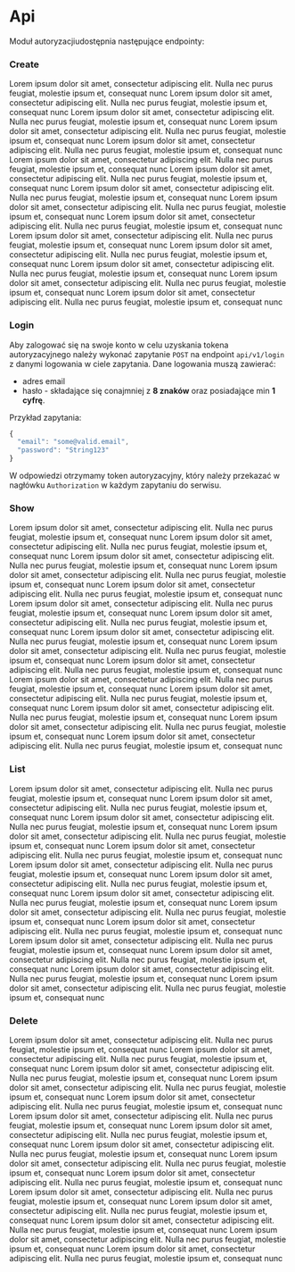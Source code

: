 # Api
Moduł autoryzacjiudostępnia następujące endpointy:

### Create
Lorem ipsum dolor sit amet, consectetur adipiscing elit. Nulla nec purus feugiat, molestie ipsum et, consequat nunc
Lorem ipsum dolor sit amet, consectetur adipiscing elit. Nulla nec purus feugiat, molestie ipsum et, consequat nunc
Lorem ipsum dolor sit amet, consectetur adipiscing elit. Nulla nec purus feugiat, molestie ipsum et, consequat nunc
Lorem ipsum dolor sit amet, consectetur adipiscing elit. Nulla nec purus feugiat, molestie ipsum et, consequat nunc
Lorem ipsum dolor sit amet, consectetur adipiscing elit. Nulla nec purus feugiat, molestie ipsum et, consequat nunc
Lorem ipsum dolor sit amet, consectetur adipiscing elit. Nulla nec purus feugiat, molestie ipsum et, consequat nunc
Lorem ipsum dolor sit amet, consectetur adipiscing elit. Nulla nec purus feugiat, molestie ipsum et, consequat nunc
Lorem ipsum dolor sit amet, consectetur adipiscing elit. Nulla nec purus feugiat, molestie ipsum et, consequat nunc
Lorem ipsum dolor sit amet, consectetur adipiscing elit. Nulla nec purus feugiat, molestie ipsum et, consequat nunc
Lorem ipsum dolor sit amet, consectetur adipiscing elit. Nulla nec purus feugiat, molestie ipsum et, consequat nunc
Lorem ipsum dolor sit amet, consectetur adipiscing elit. Nulla nec purus feugiat, molestie ipsum et, consequat nunc
Lorem ipsum dolor sit amet, consectetur adipiscing elit. Nulla nec purus feugiat, molestie ipsum et, consequat nunc
Lorem ipsum dolor sit amet, consectetur adipiscing elit. Nulla nec purus feugiat, molestie ipsum et, consequat nunc
Lorem ipsum dolor sit amet, consectetur adipiscing elit. Nulla nec purus feugiat, molestie ipsum et, consequat nunc
Lorem ipsum dolor sit amet, consectetur adipiscing elit. Nulla nec purus feugiat, molestie ipsum et, consequat nunc
### Login
Aby zalogować się na swoje konto w celu uzyskania tokena autoryzacyjnego należy wykonać zapytanie `POST` na endpoint `api/v1/login` z danymi logowania w ciele zapytania. Dane logowania muszą zawierać:

- adres email
- hasło - składające się conajmniej z <b>8 znaków</b> oraz posiadające min <b>1 cyfrę</b>.

Przykład zapytania:
``` js
{
  "email": "some@valid.email",
  "password": "String123"
}
```
W odpowiedzi otrzymamy token autoryzacyjny, który należy przekazać w nagłówku `Authorization` w każdym zapytaniu do serwisu.

### Show
Lorem ipsum dolor sit amet, consectetur adipiscing elit. Nulla nec purus feugiat, molestie ipsum et, consequat nunc
Lorem ipsum dolor sit amet, consectetur adipiscing elit. Nulla nec purus feugiat, molestie ipsum et, consequat nunc
Lorem ipsum dolor sit amet, consectetur adipiscing elit. Nulla nec purus feugiat, molestie ipsum et, consequat nunc
Lorem ipsum dolor sit amet, consectetur adipiscing elit. Nulla nec purus feugiat, molestie ipsum et, consequat nunc
Lorem ipsum dolor sit amet, consectetur adipiscing elit. Nulla nec purus feugiat, molestie ipsum et, consequat nunc
Lorem ipsum dolor sit amet, consectetur adipiscing elit. Nulla nec purus feugiat, molestie ipsum et, consequat nunc
Lorem ipsum dolor sit amet, consectetur adipiscing elit. Nulla nec purus feugiat, molestie ipsum et, consequat nunc
Lorem ipsum dolor sit amet, consectetur adipiscing elit. Nulla nec purus feugiat, molestie ipsum et, consequat nunc
Lorem ipsum dolor sit amet, consectetur adipiscing elit. Nulla nec purus feugiat, molestie ipsum et, consequat nunc
Lorem ipsum dolor sit amet, consectetur adipiscing elit. Nulla nec purus feugiat, molestie ipsum et, consequat nunc
Lorem ipsum dolor sit amet, consectetur adipiscing elit. Nulla nec purus feugiat, molestie ipsum et, consequat nunc
Lorem ipsum dolor sit amet, consectetur adipiscing elit. Nulla nec purus feugiat, molestie ipsum et, consequat nunc
Lorem ipsum dolor sit amet, consectetur adipiscing elit. Nulla nec purus feugiat, molestie ipsum et, consequat nunc
Lorem ipsum dolor sit amet, consectetur adipiscing elit. Nulla nec purus feugiat, molestie ipsum et, consequat nunc
Lorem ipsum dolor sit amet, consectetur adipiscing elit. Nulla nec purus feugiat, molestie ipsum et, consequat nunc

### List
Lorem ipsum dolor sit amet, consectetur adipiscing elit. Nulla nec purus feugiat, molestie ipsum et, consequat nunc
Lorem ipsum dolor sit amet, consectetur adipiscing elit. Nulla nec purus feugiat, molestie ipsum et, consequat nunc
Lorem ipsum dolor sit amet, consectetur adipiscing elit. Nulla nec purus feugiat, molestie ipsum et, consequat nunc
Lorem ipsum dolor sit amet, consectetur adipiscing elit. Nulla nec purus feugiat, molestie ipsum et, consequat nunc
Lorem ipsum dolor sit amet, consectetur adipiscing elit. Nulla nec purus feugiat, molestie ipsum et, consequat nunc
Lorem ipsum dolor sit amet, consectetur adipiscing elit. Nulla nec purus feugiat, molestie ipsum et, consequat nunc
Lorem ipsum dolor sit amet, consectetur adipiscing elit. Nulla nec purus feugiat, molestie ipsum et, consequat nunc
Lorem ipsum dolor sit amet, consectetur adipiscing elit. Nulla nec purus feugiat, molestie ipsum et, consequat nunc
Lorem ipsum dolor sit amet, consectetur adipiscing elit. Nulla nec purus feugiat, molestie ipsum et, consequat nunc
Lorem ipsum dolor sit amet, consectetur adipiscing elit. Nulla nec purus feugiat, molestie ipsum et, consequat nunc
Lorem ipsum dolor sit amet, consectetur adipiscing elit. Nulla nec purus feugiat, molestie ipsum et, consequat nunc
Lorem ipsum dolor sit amet, consectetur adipiscing elit. Nulla nec purus feugiat, molestie ipsum et, consequat nunc
Lorem ipsum dolor sit amet, consectetur adipiscing elit. Nulla nec purus feugiat, molestie ipsum et, consequat nunc
Lorem ipsum dolor sit amet, consectetur adipiscing elit. Nulla nec purus feugiat, molestie ipsum et, consequat nunc


### Delete
Lorem ipsum dolor sit amet, consectetur adipiscing elit. Nulla nec purus feugiat, molestie ipsum et, consequat nunc
Lorem ipsum dolor sit amet, consectetur adipiscing elit. Nulla nec purus feugiat, molestie ipsum et, consequat nunc
Lorem ipsum dolor sit amet, consectetur adipiscing elit. Nulla nec purus feugiat, molestie ipsum et, consequat nunc
Lorem ipsum dolor sit amet, consectetur adipiscing elit. Nulla nec purus feugiat, molestie ipsum et, consequat nunc
Lorem ipsum dolor sit amet, consectetur adipiscing elit. Nulla nec purus feugiat, molestie ipsum et, consequat nunc
Lorem ipsum dolor sit amet, consectetur adipiscing elit. Nulla nec purus feugiat, molestie ipsum et, consequat nunc
Lorem ipsum dolor sit amet, consectetur adipiscing elit. Nulla nec purus feugiat, molestie ipsum et, consequat nunc
Lorem ipsum dolor sit amet, consectetur adipiscing elit. Nulla nec purus feugiat, molestie ipsum et, consequat nunc
Lorem ipsum dolor sit amet, consectetur adipiscing elit. Nulla nec purus feugiat, molestie ipsum et, consequat nunc
Lorem ipsum dolor sit amet, consectetur adipiscing elit. Nulla nec purus feugiat, molestie ipsum et, consequat nunc
Lorem ipsum dolor sit amet, consectetur adipiscing elit. Nulla nec purus feugiat, molestie ipsum et, consequat nunc
Lorem ipsum dolor sit amet, consectetur adipiscing elit. Nulla nec purus feugiat, molestie ipsum et, consequat nunc
Lorem ipsum dolor sit amet, consectetur adipiscing elit. Nulla nec purus feugiat, molestie ipsum et, consequat nunc
Lorem ipsum dolor sit amet, consectetur adipiscing elit. Nulla nec purus feugiat, molestie ipsum et, consequat nunc
Lorem ipsum dolor sit amet, consectetur adipiscing elit. Nulla nec purus feugiat, molestie ipsum et, consequat nunc
